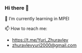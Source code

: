 ### Hi there 👋

🌱 I’m currently learning in MPEI

📫 How to reach me:
* https://t.me/Yuri_Zhuravlev
* zhuravlevyuri2000@gmail.com

<!--
**YuriZhuravlev/YuriZhuravlev** is a ✨ _special_ ✨ repository because its `README.md` (this file) appears on your GitHub profile.

Here are some ideas to get you started:

- 🔭 I’m currently working on ...
- 🌱 I’m currently learning ...
- 👯 I’m looking to collaborate on ...
- 🤔 I’m looking for help with ...
- 💬 Ask me about ...
- 📫 How to reach me: ...
- 😄 Pronouns: ...
- ⚡ Fun fact: ...
-->
